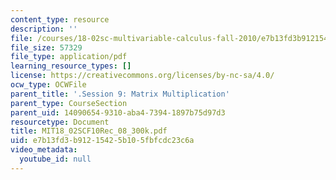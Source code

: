 ```yaml
---
content_type: resource
description: ''
file: /courses/18-02sc-multivariable-calculus-fall-2010/e7b13fd3b91215425b105fbfcdc23c6a_MIT18_02SCF10Rec_08_300k.pdf
file_size: 57329
file_type: application/pdf
learning_resource_types: []
license: https://creativecommons.org/licenses/by-nc-sa/4.0/
ocw_type: OCWFile
parent_title: '.Session 9: Matrix Multiplication'
parent_type: CourseSection
parent_uid: 14090654-9310-aba4-7394-1897b75d97d3
resourcetype: Document
title: MIT18_02SCF10Rec_08_300k.pdf
uid: e7b13fd3-b912-1542-5b10-5fbfcdc23c6a
video_metadata:
  youtube_id: null
---
```


